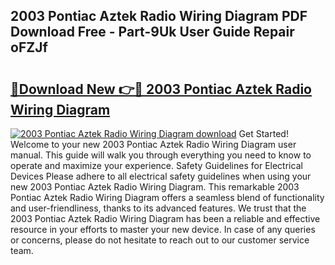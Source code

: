 ## 2003 Pontiac Aztek Radio Wiring Diagram PDF Download Free - Part-9Uk User Guide Repair oFZJf

# <h2><a href="http://dfobujn.blite.top/?on=2003+Pontiac+Aztek+Radio+Wiring+Diagram">🔗Download New 👉🔴 2003 Pontiac Aztek Radio Wiring Diagram</a></h2>

[![2003 Pontiac Aztek Radio Wiring Diagram download](https://i.imgur.com/lujVjoI.png)](http://dfobujn.blite.top/?on=2003+Pontiac+Aztek+Radio+Wiring+Diagram)
Get Started! Welcome to your new 2003 Pontiac Aztek Radio Wiring Diagram user manual. This guide will walk you through everything you need to know to operate and maximize your experience. Safety Guidelines for Electrical Devices Please adhere to all electrical safety guidelines when using your new 2003 Pontiac Aztek Radio Wiring Diagram. This remarkable 2003 Pontiac Aztek Radio Wiring Diagram offers a seamless blend of functionality and user-friendliness, thanks to its advanced features. We trust that the 2003 Pontiac Aztek Radio Wiring Diagram has been a reliable and effective resource in your efforts to master your new device. In case of any queries or concerns, please do not hesitate to reach out to our customer service team.
